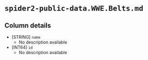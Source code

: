 # `spider2-public-data.WWE.Belts.md`

## Column details

* [STRING]    `name`
  - No description available
* [INT64]    `id`
  - No description available

